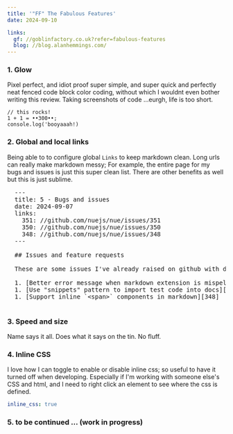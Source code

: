 ```yaml
---
title: '"FF" The Fabulous Features'
date: 2024-09-10

links:
  gf: //goblinfactory.co.uk?refer=fabulous-features
  blog: //blog.alanhemmings.com/
---
```


### 1. Glow

Pixel perfect, and idiot proof super simple, and super quick and perfectly neat fenced code block color coding, without which I wouldnt even bother writing this review. Taking screenshots of code ...eurgh, life is too short.

```
// this rocks!
1 + 1 = ••300••;
console.log('booyaaah!)
```

### 2. Global and local links

Being able to to configure global `Links` to keep markdown clean. Long urls can really make markdown messy; For example, the entire page for my bugs and issues is just this super clean list. There are other benefits as well but this is just sublime.

<pre>
  ---
  title: 5 - Bugs and issues
  date: 2024-09-07
  links:
    351: //github.com/nuejs/nue/issues/351
    350: //github.com/nuejs/nue/issues/350
    348: //github.com/nuejs/nue/issues/348
  ---

  ## Issues and feature requests

  These are some issues I've already raised on github with dev team

  1. [Better error message when markdown extension is mispelled][351]
  1. [Use "snippets" pattern to import test code into docs][350]
  1. [Support inline `&lt;span>` components in markdown][348]

</pre>

### 3. Speed and size

Name says it all. Does what it says on the tin. No fluff.

### 4. Inline CSS

I love how I can toggle to enable or disable inline css; so useful to have it turned off when developing. Especially if I'm working with someone else's CSS and html, and I need to right click an element to see where the css is defined.

```yaml
inline_css: true
```

### 5. to be continued ... (work in progress)
